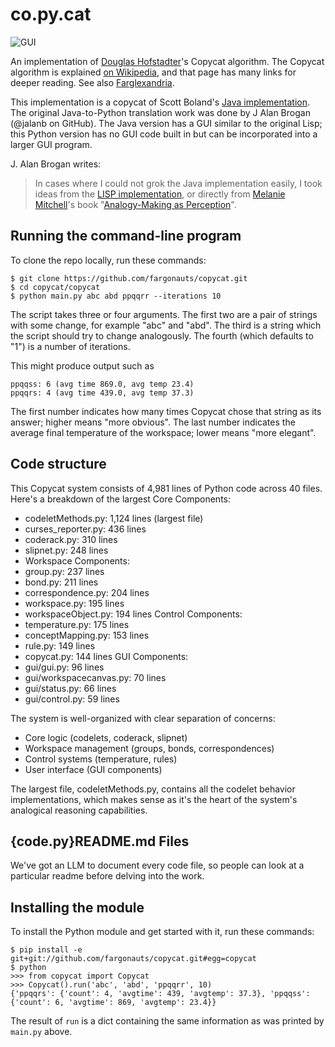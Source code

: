 co.py.cat
=========

![GUI](https://i.imgur.com/AhhpzVQ.png)

An implementation of [Douglas Hofstadter](http://prelectur.stanford.edu/lecturers/hofstadter/)'s Copycat algorithm.
The Copycat algorithm is explained [on Wikipedia](https://en.wikipedia.org/wiki/Copycat_%28software%29), and that page has many links for deeper reading.  See also [Farglexandria](https://github.com/Alex-Linhares/Fargonautica).

This implementation is a copycat of Scott Boland's [Java implementation](https://archive.org/details/JavaCopycat).
The original Java-to-Python translation work was done by J Alan Brogan (@jalanb on GitHub).
The Java version has a GUI similar to the original Lisp; this Python version has no GUI code built in but can be incorporated into a larger GUI program.

J. Alan Brogan writes:
> In cases where I could not grok the Java implementation easily, I took ideas from the
> [LISP implementation](http://web.cecs.pdx.edu/~mm/how-to-get-copycat.html), or directly
> from [Melanie Mitchell](https://en.wikipedia.org/wiki/Melanie_Mitchell)'s book
> "[Analogy-Making as Perception](http://www.amazon.com/Analogy-Making-Perception-Computer-Melanie-Mitchell/dp/0262132893/ref=tmm_hrd_title_0?ie=UTF8&qid=1351269085&sr=1-3)".

Running the command-line program
--------------------------------

To clone the repo locally, run these commands:

```
$ git clone https://github.com/fargonauts/copycat.git
$ cd copycat/copycat
$ python main.py abc abd ppqqrr --iterations 10
```

The script takes three or four arguments.
The first two are a pair of strings with some change, for example "abc" and "abd".
The third is a string which the script should try to change analogously.
The fourth (which defaults to "1") is a number of iterations.

This might produce output such as

```
ppqqss: 6 (avg time 869.0, avg temp 23.4)
ppqqrs: 4 (avg time 439.0, avg temp 37.3)
```

The first number indicates how many times Copycat chose that string as its answer; higher means "more obvious".
The last number indicates the average final temperature of the workspace; lower means "more elegant".

Code structure
---------------------

This Copycat system consists of 4,981 lines of Python code across 40 files. Here's a breakdown of the largest Core Components:
- codeletMethods.py: 1,124 lines (largest file)
- curses_reporter.py: 436 lines
- coderack.py: 310 lines
- slipnet.py: 248 lines
- Workspace Components:
- group.py: 237 lines
- bond.py: 211 lines
- correspondence.py: 204 lines
- workspace.py: 195 lines
- workspaceObject.py: 194 lines
Control Components:
- temperature.py: 175 lines
- conceptMapping.py: 153 lines
- rule.py: 149 lines
- copycat.py: 144 lines
GUI Components:
- gui/gui.py: 96 lines
- gui/workspacecanvas.py: 70 lines
- gui/status.py: 66 lines
- gui/control.py: 59 lines


The system is well-organized with clear separation of concerns:
- Core logic (codelets, coderack, slipnet)
- Workspace management (groups, bonds, correspondences)
- Control systems (temperature, rules)
- User interface (GUI components)

The largest file, codeletMethods.py, contains all the codelet behavior implementations, which makes sense as it's the heart of the system's analogical reasoning capabilities.

{code.py}README.md Files
---------------------

We've got an LLM to document every code file, so people can look at a particular readme before delving into the work.


Installing the module
---------------------

To install the Python module and get started with it, run these commands:

```
$ pip install -e git+git://github.com/fargonauts/copycat.git#egg=copycat
$ python
>>> from copycat import Copycat
>>> Copycat().run('abc', 'abd', 'ppqqrr', 10)
{'ppqqrs': {'count': 4, 'avgtime': 439, 'avgtemp': 37.3}, 'ppqqss': {'count': 6, 'avgtime': 869, 'avgtemp': 23.4}}
```

The result of `run` is a dict containing the same information as was printed by `main.py` above.
